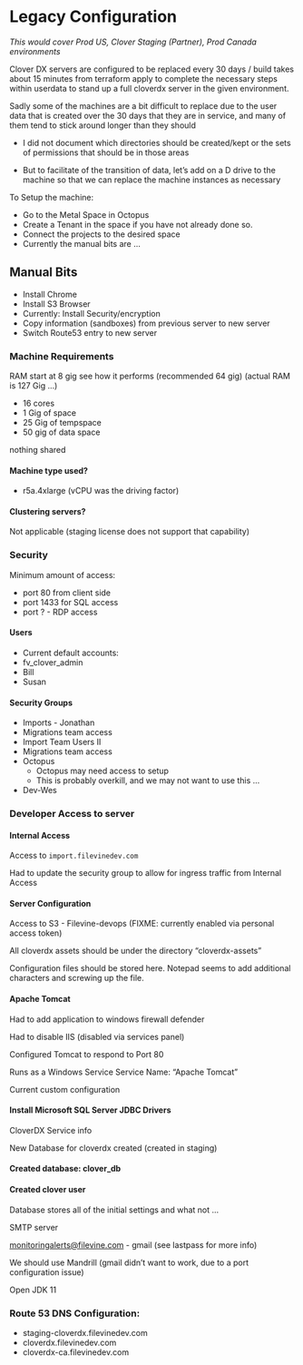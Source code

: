 # Legacy Configuration
*This would cover Prod US, Clover Staging (Partner), Prod Canada environments*

Clover DX servers are configured to be replaced every 30 days / build takes about 15 minutes from terraform apply to complete the necessary steps within userdata to stand up a full cloverdx server in the given environment.

Sadly some of the machines are a bit difficult to replace due to the user data that is created over the 30 days that they are in service, and many of them tend to stick around longer than they should

* I did not document which directories should be created/kept or the sets of permissions that should be in those areas

* But to facilitate of the transition of data, let’s add on a D drive to the machine so that we can replace the machine instances as necessary

To Setup the machine:

* Go to the Metal Space in Octopus
* Create a Tenant in the space if you have not already done so.
* Connect the projects to the desired space
* Currently the manual bits are …

## Manual Bits
* Install Chrome
* Install S3 Browser
* Currently: Install Security/encryption
* Copy information (sandboxes) from previous server to new server
* Switch Route53 entry to new server
### Machine Requirements
RAM start at  8 gig see how it performs (recommended 64 gig) (actual RAM is 127 Gig …)
* 16 cores
* 1 Gig of space
* 25 Gig of tempspace
* 50 gig of data space

nothing shared

#### Machine type used?

* r5a.4xlarge (vCPU was the driving factor)

#### Clustering servers?

Not applicable (staging license does not support that capability)

### Security
Minimum amount of access: 
* port 80 from client side
* port 1433 for SQL access
* port ? - RDP access

#### Users
* Current default accounts:
* fv_clover_admin
* Bill
* Susan

#### Security Groups
* Imports - Jonathan
* Migrations team access
* Import Team Users II
* Migrations team access
* Octopus
  * Octopus may need access to setup
  * This is probably overkill, and we may not want to use this …
* Dev-Wes

### Developer Access to server

#### Internal Access

Access to `import.filevinedev.com`

Had to update the security group to allow for ingress traffic from Internal Access

#### Server Configuration
Access to S3 - Filevine-devops (FIXME: currently enabled via personal access token)

All cloverdx assets should be under the directory “cloverdx-assets”

Configuration files should be stored here. Notepad seems to add additional characters and screwing up the file.

#### Apache Tomcat

Had to add application to windows firewall defender

Had to disable IIS (disabled via services panel)

Configured Tomcat to respond to Port 80

Runs as a Windows Service Service Name: “Apache Tomcat”

Current custom configuration

#### Install Microsoft SQL Server JDBC Drivers 

CloverDX Service info

New Database for cloverdx created (created in staging)

####  Created database: clover_db
#### Created clover user

Database stores all of the initial settings and what not …

SMTP server

monitoringalerts@filevine.com - gmail (see lastpass for more info)

We should use Mandrill (gmail didn’t want to work, due to a port configuration issue)

Open JDK 11

### Route 53 DNS Configuration:
* staging-cloverdx.filevinedev.com
* cloverdx.filevinedev.com
* cloverdx-ca.filevinedev.com
